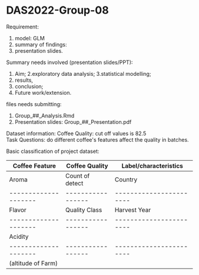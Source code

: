# DAS2022-Group-08

Requirement: 
1. model: GLM 
2. summary of findings:
3. presentation slides. 

Summary needs involved (presentation slides/PPT):
1. Aim;
2.exploratory data analysis;
3.statistical modelling;
4. results,
5. conclusion;
6. Future work/extension.

files needs submitting: 
1. Group_##_Analysis.Rmd
2. Presentation slides: Group_##_Presentation.pdf


Dataset information: 
Coffee Quality: cut off values is 82.5   
Task Questions: do different coffee's features affect the quality in batches.  


 

Basic classification of project dataset:   
 
Coffee Feature      | Coffee Quality  | Label/characteristics |   
--------------------|-----------------|------------------------   
Aroma               | Count of detect |   Country             |   
--------------------|-----------------|-----------------------| 
Flavor              | Quality Class   |  Harvest Year         | 
--------------------|-----------------|-----------------------| 
Acidity             |                 |                       | 
--------------------|-----------------|-----------------------| 
(altitude of Farm)  |                 |                       |  



